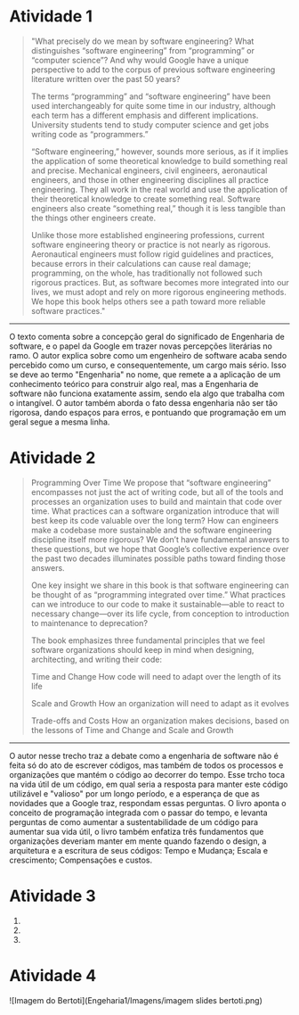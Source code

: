 # Atividade 1

>"What precisely do we mean by software engineering? What distinguishes “software engineering” from “programming” or “computer science”? And why would Google have a unique perspective to add to the corpus of previous software engineering literature written over the past 50 years?
>
>The terms “programming” and “software engineering” have been used interchangeably for quite some time in our industry, although each term has a different emphasis and different implications. University students tend to study computer science and get jobs writing code as “programmers.”
>
>“Software engineering,” however, sounds more serious, as if it implies the application of some theoretical knowledge to build something real and precise. Mechanical engineers, civil engineers, aeronautical engineers, and those in other engineering disciplines all practice engineering. They all work in the real world and use the application of their theoretical knowledge to create something real. Software engineers also create “something real,” though it is less tangible than the things other engineers create.
>
>Unlike those more established engineering professions, current software engineering theory or practice is not nearly as rigorous. Aeronautical engineers must follow rigid guidelines and practices, because errors in their calculations can cause real damage; programming, on the whole, has traditionally not followed such rigorous practices. But, as software becomes more integrated into our lives, we must adopt and rely on more rigorous engineering methods. We hope this book helps others see a path toward more reliable software practices."
------

O texto comenta sobre a concepção geral do significado de Engenharia de software, e o papel da Google em trazer novas percepções literárias no ramo. O autor explica sobre como um engenheiro de software acaba sendo percebido como um curso, e consequentemente, um cargo mais sério. Isso se deve ao termo "Engenharia" no nome, que remete a a aplicação de um conhecimento teórico para construir algo real, mas a Engenharia de software não funciona exatamente assim, sendo ela algo que trabalha com o intangível. O autor também aborda o fato dessa engenharia não ser tão rigorosa, dando espaços para erros, e pontuando que programação em um geral segue a mesma linha.



# Atividade 2

>Programming Over Time
>We propose that “software engineering” encompasses not just the act of writing code, but all of the tools and processes an organization uses to build and maintain that code over time. What practices can a software organization introduce that will best keep its code valuable over the long term? How can engineers make a codebase more sustainable and the software engineering discipline itself more rigorous? We don’t have fundamental answers to these questions, but we hope that Google’s collective experience over the past two decades illuminates possible paths toward finding those answers.
>
>One key insight we share in this book is that software engineering can be thought of as “programming integrated over time.” What practices can we introduce to our code to make it sustainable—able to react to necessary change—over its life cycle, from conception to introduction to maintenance to deprecation?
>
>The book emphasizes three fundamental principles that we feel software organizations should keep in mind when designing, architecting, and writing their code:
>
>Time and Change
>How code will need to adapt over the length of its life
>
>Scale and Growth
>How an organization will need to adapt as it evolves
> 
>Trade-offs and Costs
>How an organization makes decisions, based on the lessons of Time and Change and Scale and Growth
----------

O autor nesse trecho traz a debate como a engenharia de software não é feita só do ato de escrever códigos, mas também de todos os processos e organizações
que mantém o código ao decorrer do tempo. Esse trcho toca na vida útil de um código, em qual seria a resposta para manter este código utilizável e "valioso" por um longo período, e a esperança de que as novidades que a Google traz, respondam essas perguntas. O livro aponta o conceito de programação integrada com o passar do tempo, e levanta perguntas de como aumentar a sustentabilidade de um código para aumentar sua vida útil, o livro também enfatiza três fundamentos que organizações deveriam manter em mente quando fazendo o design, a arquitetura e a escritura de seus códigos: Tempo e Mudança; Escala e crescimento; Compensações e custos.


# Atividade 3

1.
2.
3.











# Atividade 4

![Imagem do Bertoti](Engeharia1/Imagens/imagem slides bertoti.png)
